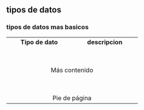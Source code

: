 ## tipos de datos

### tipos de datos mas basicos
<table style="width: 100%; text-align: center;">
  <tr>
    <td style="width: 33%;"><b>Tipo de dato</b></td>
    <td style="width: 33%;"><b>descripcion</b></td>
  </tr>
  <tr>
    <td colspan="3" style="width: 100%; padding-top: 50px;">Más contenido</td>
  </tr>
  <tr>
    <td  colspan="3" style="width: 100%; padding-top: 50px;">Pie de página</td>
  </tr>
</table>

